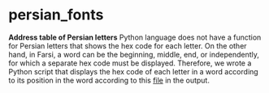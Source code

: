 # persian_fonts
**Address table of Persian letters**
Python language does not have a function for Persian letters that shows the hex code for each letter. On the other hand, in Farsi, a word can be the beginning, middle, end, or independently, for which a separate hex code must be displayed.
Therefore, we wrote a Python script that displays the hex code of each letter in a word according to its position in the word according to this [file](https://github.com/hatef-hosseinpour/persian_fonts/blob/main/Persian%20Font%20Code.pdf) in the output.
